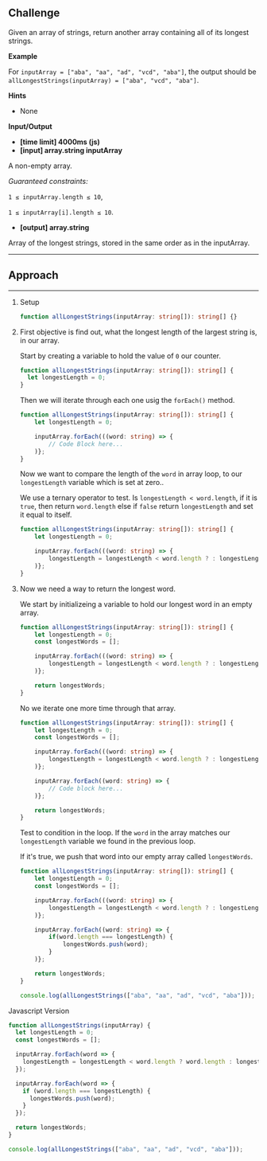 ## Challenge

Given an array of strings, return another array containing all of its longest strings.

**Example**

For `inputArray = ["aba", "aa", "ad", "vcd", "aba"]`, the output should be `allLongestStrings(inputArray) = ["aba", "vcd", "aba"]`.

**Hints**

- None

**Input/Output**

- **[time limit] 4000ms (js)**
- **[input] array.string inputArray**

A non-empty array.

_Guaranteed constraints:_

`1 ≤ inputArray.length ≤ 10`,

`1 ≤ inputArray[i].length ≤ 10`.

- **[output] array.string**

Array of the longest strings, stored in the same order as in the inputArray.

---

## Approach

---

1.  Setup

    ```typescript
    function allLongestStrings(inputArray: string[]): string[] {}
    ```

2.  First objective is find out, what the longest length of the largest string is, in our array.

    Start by creating a variable to hold the value of `0` our counter.

    ```typescript
    function allLongestStrings(inputArray: string[]): string[] {
      let longestLength = 0;
    }
    ```

    Then we will iterate through each one usig the `forEach()` method.

    ```typescript
    function allLongestStrings(inputArray: string[]): string[] {
        let longestLength = 0;

        inputArray.forEach(((word: string) => {
            // Code Block here...
        )};
    }
    ```

    Now we want to compare the length of the `word` in array loop, to our `longestLength` variable which is set at zero..

    We use a ternary operator to test. Is `longestLength < word.length`, if it is `true`, then return `word.length` else if `false` return `longestLength` and set it equal to itself.

    ```typescript
    function allLongestStrings(inputArray: string[]): string[] {
        let longestLength = 0;

        inputArray.forEach(((word: string) => {
            longestLength = longestLength < word.length ? : longestLength;
        )};
    }
    ```

3.  Now we need a way to return the longest word.

    We start by initializeing a variable to hold our longest word in an empty array.

    ```typescript
    function allLongestStrings(inputArray: string[]): string[] {
        let longestLength = 0;
        const longestWords = [];

        inputArray.forEach(((word: string) => {
            longestLength = longestLength < word.length ? : longestLength;
        )};

        return longestWords;
    }
    ```

    No we iterate one more time through that array.

    ```typescript
    function allLongestStrings(inputArray: string[]): string[] {
        let longestLength = 0;
        const longestWords = [];

        inputArray.forEach(((word: string) => {
            longestLength = longestLength < word.length ? : longestLength;
        )};

        inputArray.forEach((word: string) => {
            // Code block here...
        )};

        return longestWords;
    }
    ```

    Test to condition in the loop. If the `word` in the array matches our `longestLength` variable we found in the previous loop.

    If it's true, we push that word into our empty array called `longestWords`.

    ```typescript
    function allLongestStrings(inputArray: string[]): string[] {
        let longestLength = 0;
        const longestWords = [];

        inputArray.forEach(((word: string) => {
            longestLength = longestLength < word.length ? : longestLength;
        )};

        inputArray.forEach((word: string) => {
            if(word.length === longestLength) {
                longestWords.push(word);
            }
        )};

        return longestWords;
    }

    console.log(allLongestStrings(["aba", "aa", "ad", "vcd", "aba"])); // --> ['aba', 'vcd', aba']
    ```

Javascript Version

```javascript
function allLongestStrings(inputArray) {
  let longestLength = 0;
  const longestWords = [];

  inputArray.forEach(word => {
    longestLength = longestLength < word.length ? word.length : longestLength;
  });

  inputArray.forEach(word => {
    if (word.length === longestLength) {
      longestWords.push(word);
    }
  });

  return longestWords;
}

console.log(allLongestStrings(["aba", "aa", "ad", "vcd", "aba"]));
```

